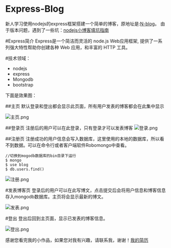 
# Express-Blog
新人学习使用nodejs的express框架搭建一个简单的博客，原地址是:<a href='https://github.com/nswbmw/N-blog'>N-blog</a>。 由于版本问题，遇到了一些坑：<a href='http://blog.csdn.net/xqnode/article/details/60663060'>nodejs小博客填坑指南</a>

#Express简介
Express是一个简洁而灵活的 node.js Web应用框架, 提供了一系列强大特性帮助你创建各种 Web 应用，和丰富的 HTTP 工具。

#技术领域：
- nodejs
- express
- Mongodb
- bootstrap

下面是效果图：

##主页
默认登录和登出都会显示此页面，所有用户发表的博客都会在此集中显示

![主页.png](http://upload-images.jianshu.io/upload_images/4670483-8097fca6b9ff8dbd.png?imageMogr2/auto-orient/strip%7CimageView2/2/w/1240)

##登录页
注册后的用户可以在此登录，只有登录才可以发表博客
![登录.png](http://upload-images.jianshu.io/upload_images/4670483-02fc7eb9ee7a703c.png?imageMogr2/auto-orient/strip%7CimageView2/2/w/1240)


##注册页
注册成功的用户信息会写入数据库，这里使用的本地的数据库，所以看不到数据。可以在命令行或者客户端软件Robomongo中查看。
```
//切换到mogodb数据库的bin目录下运行
$ mongo 
$ use blog
$ db.users.find()
```

![注册.png](http://upload-images.jianshu.io/upload_images/4670483-8741929acbcf5c07.png?imageMogr2/auto-orient/strip%7CimageView2/2/w/1240)

#发表博客页
登录后的用户可以在此写博文，点击提交后会将用户信息和博客信息存入mongodb数据库。主页将会显示最新的博文。

![发表.png](http://upload-images.jianshu.io/upload_images/4670483-6a49a99765af1c7c.png?imageMogr2/auto-orient/strip%7CimageView2/2/w/1240)

#登出
登出后回到主页面，显示已发表的博客信息。

![登出.png](http://upload-images.jianshu.io/upload_images/4670483-60eacf7d2c344975.png?imageMogr2/auto-orient/strip%7CimageView2/2/w/1240)

感谢您看完我的小作品，如果您对我有兴趣，请联系我，谢谢！<a href='http://regtoss.github.io'>我的简历</a>
